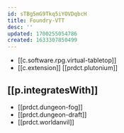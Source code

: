 ```yaml
---
id: sTBg5mG9Tkq5iYOVDqbcH
title: Foundry-VTT
desc: ''
updated: 1700255054786
created: 1633307850499
---
```


- [[c.software.rpg.virtual-tabletop]]
- [[c.extension]] [[prdct.plutonium]]

## [[p.integratesWith]]

- [[prdct.dungeon-fog]]
- [[prdct.dungeon-draft]]
- [[prdct.worldanvil]] 


